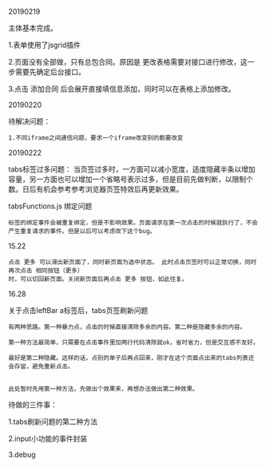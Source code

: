 20190219

主体基本完成。


1.表单使用了jsgrid插件

2.页面没有全部做，只有总包合同。原因是 更改表格需要对接口进行修改，这一步需要先确定后台接口。

3.点击 添加合同 后会展开直接填信息添加，同时可以在表格上添加修改。

20190220

待解决问题：

    1.不同iframe之间通信问题，要求一个iframe改变别的都要改变

20190222

tabs标签过多问题：
    当页签过多时，一方面可以减小宽度，适度隐藏半条以增加容量，另一方面也可以增加一个省略号表示过多，但是目前先做判断，以限制个数。日后有机会参考参考浏览器页签特效后再更新效果。   

tabsFunctions.js 绑定问题

    标签的绑定事件会被重复绑定，但是不影响效果。页面请求在第一次点击的时候就执行了，不会产生重复请求的事件。但是以后可以考虑改下这个bug。

15.22

    点击 更多 可以滑出新页面了，同时新页面为选中状态。 此时点击页签时可以正常切换，同时再次点击 相同按钮（更多）
    时，可以切回新页面。关闭新页面后再点击 更多 按钮，如此往复。

16.28

关于点击leftBar a标签后，tabs页签刷新问题

    有两种思路。第一种暴力点，点击的时候直接清除多余的内容。第二种是隐藏多余的内容。

    第一种方法最简单，只需要在点击事件里加两行代码清除就ok，省时省力，但是交互感不友好。

    最好是第二种隐藏。这样的话，点别的单子后再点回来，刚才在这个页面点出来的tabs列表还会存留，避免重新点击。


    此处暂时先用第一种方法，先做出个效果来，再想办法做出第二种效果。


待做的三件事：

1.tabs刷新问题的第二种方法

2.input小功能的事件封装

3.debug
